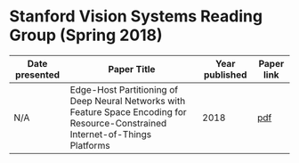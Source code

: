 # Stanford Vision Systems Reading Group (Spring 2018)

**Date presented** | **Paper Title** | **Year published** | **Paper link**
-- | -- | -- | -- 
N/A | Edge-Host Partitioning of Deep Neural Networks with Feature Space Encoding for Resource-Constrained Internet-of-Things Platforms | 2018 | [pdf](pdfs/1802.03835.pdf)
